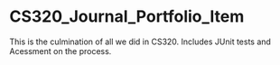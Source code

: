 # CS320_Journal_Portfolio_Item
This is the culmination of all we did in CS320. Includes JUnit tests and Acessment on the process.
